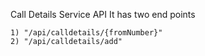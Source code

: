 Call Details Service API
  It has two end points
  
    1) "/api/calldetails/{fromNumber}"
    2) "/api/calldetails/add"
